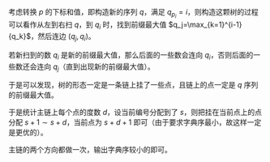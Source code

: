 考虑转换 $p$ 的下标和值，即构造新的序列 $q$，满足 $q_{p_i}=i$，则构造这颗树的过程可以看作从左到右扫 $q$，到 $q_i$ 时，找到前缀最大值 $q_j=\max_{k=1}^{i-1}{q_k}$，然后连边 $(q_j,q_i)$。

若新扫到的数 $q_i$ 是新的前缀最大值，那么后面的一些数会连向 $q_i$，否则后面的一些数还会连向 $q_j$（直到出现新的前缀最大值）。

于是可以发现，树的形态一定是一条链上挂了一些点，且链上的点一定是 $q$ 序列的前缀最大值。

于是统计主链上每个点的度数 $d$，设当前编号分配到了 $s$，则把挂在当前点上的点分配 $s+1\sim s+d$，当前点为 $s+d+1$ 即可（由于要求字典序最小，故这样一定是更优的）。

主链的两个方向都做一次，输出字典序较小的即可。